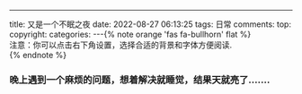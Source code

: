 ---
title: 又是一个不眠之夜
date: 2022-08-27 06:13:25
tags: 日常
comments:
top:
copyright:
categories:
---{% note orange 'fas fa-bullhorn' flat %}<br>注意：你可以点击右下角设置，选择合适的背景和字体方便阅读.<br>{% endnote %}

### 晚上遇到一个麻烦的问题，想着解决就睡觉，结果天就亮了.......

